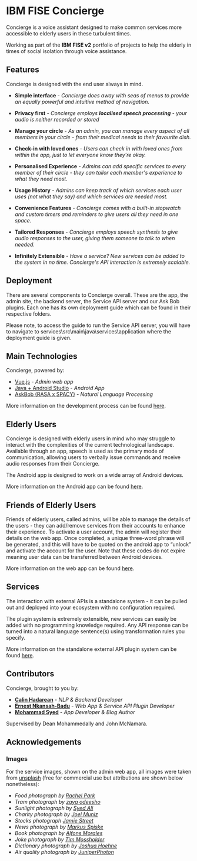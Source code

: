 # IBM FISE Concierge

Concierge is a voice assistant designed to make common services more accessible to elderly users in these turbulent
times.

Working as part of the **IBM FISE v2** portfolio of projects to help the elderly in times of social isolation through
voice assistance.

## Features

Concierge is designed with the end user always in mind.

- **Simple interface** - _Concierge does away with seas of menus to provide an equally powerful and intuitive method of
  navigation._

- **Privacy first** - _Concierge employs **localised speech processing** - your audio is neither recorded or stored_

- **Manage your circle** - _As an admin, you can manage every aspect of all members in your circle - from their medical
  needs to their favourite dish._

- **Check-in with loved ones** - _Users can check in with loved ones from within the app, just to let everyone know
  they're okay._

- **Personalised Experience** - _Admins can add specific services to every member of their circle - they can tailor each
  member's experience to what they need most._

- **Usage History** - _Admins can keep track of which services each user uses (not what they say) and which services are
  needed most._

- **Convenience Features** - _Concierge comes with a built-in stopwatch and custom timers and reminders to give users
  all they need in one space._

- **Tailored Responses** - _Concierge employs speech synthesis to give audio responses to the user, giving them someone
  to talk to when needed._

- **Infinitely Extensible** - _Have a service? New services can be added to the system in no time. Concierge's API
  interaction is extremely scalable._

## Deployment

There are several components to Concierge overall. These are the app, the admin site, the backend server, the Service API server and our Ask Bob plugins. Each one has its own deployment guide which can be found in their respective folders. 

Please note, to access the guide to run the Service API server, you will have to navigate to services\src\main\java\services\application where the deployment guide is given.

## Main Technologies

Concierge, powered by:

- [Vue.js](https://v3.vuejs.org) - _Admin web app_
- [Java + Android Studio](https://developer.android.com/about) - _Android App_
- [AskBob (RASA x SPACY)](https://github.com/UCL-COMP0016-2020-Team-39/AskBob) - _Natural Language Processing_

More information on the development process can be found [here](http://students.cs.ucl.ac.uk/2020/group25/index.html).

## Elderly Users

Concierge is designed with elderly users in mind who may struggle to interact with the complexities of the current
technological landscape. Available through an app, speech is used as the primary mode of communication, allowing users
to verbally issue commands and receive audio responses from their Concierge.

The Android app is designed to work on a wide array of Android devices.

More information on the Android app can be
found [here](https://github.com/UCLComputerScience/COMP0016_2020_21_Team25/wiki/Android-App).

## Friends of Elderly Users

Friends of elderly users, called admins, will be able to manage the details of the users - they can add/remove services
from their accounts to enhance their experience. To activate a user account, the admin will register their details on
the web app. Once completed, a unique three-word phrase will be generated, and this will have to be quoted on the
android app to “unlock” and activate the account for the user. Note that these codes do not expire meaning user data can
be transferred between Android devices.

More information on the web app can be
found [here](https://github.com/UCLComputerScience/COMP0016_2020_21_Team25/wiki/Admin-Web-App).

## Services

The interaction with external APIs is a standalone system - it can be pulled out and deployed into your ecosystem with
no configuration required.

The plugin system is extremely extensible, new services can easily be added with no programming knowledge required. Any
API response can be turned into a natural language sentence(s) using transformation rules you specify.

More information on the standalone external API plugin system can be
found [here](https://github.com/UCLComputerScience/COMP0016_2020_21_Team25/wiki/Services-API).

## Contributors

Concierge, brought to you by:

- [**Calin Hadarean**]() - _NLP & Backend Developer_
- [**Ernest Nkansah-Badu**]() - _Web App & Service API Plugin Developer_
- [**Mohammad Syed**]() - _App Developer & Blog Author_

Supervised by Dean Mohammedally and John McNamara.

## Acknowledgements

### Images

For the service images, shown on the admin web app, all images were taken from [unsplash](https://unsplash.com) (free
for commercial use but attributions are shown below nonetheless):

- _Food photograph
  by [Rachel Park](https://unsplash.com/@therachelstory?utm_source=unsplash&utm_medium=referral&utm_content=creditCopyText)_
- _Tram photograph
  by [zaya odeesho](https://unsplash.com/@the_zaya?utm_source=unsplash&utm_medium=referral&utm_content=creditCopyText)_
- _Sunlight photograph
  by [Syed Ali](https://unsplash.com/@syedmohdali121?utm_source=unsplash&utm_medium=referral&utm_content=creditCopyText)_
- _Charity photograph
  by [Joel Muniz](https://unsplash.com/@jmuniz?utm_source=unsplash&utm_medium=referral&utm_content=creditCopyText)_
- _Stocks
  photograph [Jamie Street](https://unsplash.com/@jamie452?utm_source=unsplash&utm_medium=referral&utm_content=creditCopyText)_
- _News photograph
  by [Markus Spiske](https://unsplash.com/@markusspiske?utm_source=unsplash&utm_medium=referral&utm_content=creditCopyText)_
- _Book photograph
  by [Alfons Morales](https://unsplash.com/@alfonsmc10?utm_source=unsplash&utm_medium=referral&utm_content=creditCopyText)_
- _Joke photograph
  by [Tim Mossholder](https://unsplash.com/@timmossholder?utm_source=unsplash&utm_medium=referral&utm_content=creditCopyText)_
- _Dictionary photograph
  by [Joshua Hoehne](https://unsplash.com/@mrthetrain?utm_source=unsplash&utm_medium=referral&utm_content=creditCopyText)_
- _Air quality photograph
  by [JuniperPhoton](https://unsplash.com/@juniperphoton?utm_source=unsplash&utm_medium=referral&utm_content=creditCopyText)_

  
